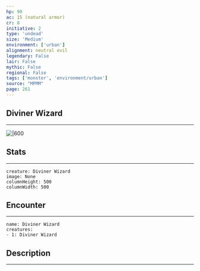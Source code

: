 ```yaml
---
hp: 90
ac: 15 (natural armor)
cr: 8
initiative: 2
type: 'undead'    
size: 'Medium'
environment: ['urban']
alignment: neutral evil
legendary: False
lair: False
mythic: False
regional: False
tags: ['monster', 'environment/urban']
source: "MPMM"
page: 261
---
```


## Diviner Wizard
---

![|600](D:/Program%20Files/5e.tools/img/bestiary/MPMM/Diviner%20Wizard.webp)

## Stats
---

```statblock
creature: Diviner Wizard
image: None
columnHeight: 500
columnWidth: 500
```

## Encounter
---

```encounter-table
name: Diviner Wizard
creatures:
- 1: Diviner Wizard
```

## Description
---




